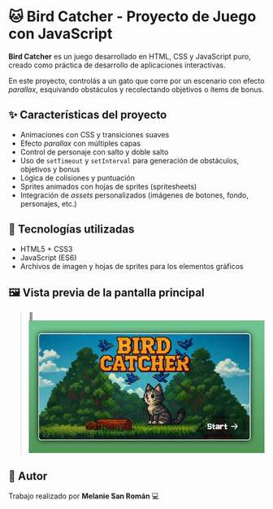 # 🐱 Bird Catcher - Proyecto de Juego con JavaScript

**Bird Catcher** es un juego desarrollado en HTML, CSS y JavaScript puro, creado como práctica de desarrollo de aplicaciones interactivas.

En este proyecto, controlás a un gato que corre por un escenario con efecto *parallax*, esquivando obstáculos y recolectando objetivos o ítems de bonus. 

## ✨ Características del proyecto

- Animaciones con CSS y transiciones suaves
- Efecto *parallax* con múltiples capas
- Control de personaje con salto y doble salto
- Uso de `setTimeout` y `setInterval` para generación de obstáculos, objetivos y bonus
- Lógica de colisiones y puntuación
- Sprites animados con hojas de sprites (spritesheets)
- Integración de *assets* personalizados (imágenes de botones, fondo, personajes, etc.)

## 🧰 Tecnologías utilizadas

- HTML5 + CSS3
- JavaScript (ES6)
- Archivos de imagen y hojas de sprites para los elementos gráficos

## 🖼 Vista previa de la pantalla principal

> 📸 
> ![Vista previa](images/pantalla_inicio.png)

## 🤝 Autor

Trabajo realizado por **Melanie San Román** 💻  